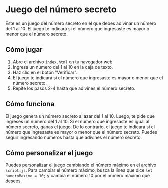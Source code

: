 # Juego del número secreto

Este es un juego del número secreto en el que debes adivinar un número del 1 al 10. El juego te indicará si el número que ingresaste es mayor o menor que el número secreto.

## Cómo jugar

1. Abre el archivo `index.html` en tu navegador web.
2. Ingresa un número del 1 al 10 en la caja de texto.
3. Haz clic en el botón "Verificar".
4. El juego te indicará si el número que ingresaste es mayor o menor que el número secreto.
5. Repite los pasos 2-4 hasta que adivines el número secreto.

## Cómo funciona

El juego genera un número secreto al azar del 1 al 10. Luego, te pide que ingreses un número del 1 al 10. Si el número que ingresaste es igual al número secreto, ganas el juego. De lo contrario, el juego te indicará si el número que ingresaste es mayor o menor que el número secreto. Puedes seguir ingresando números hasta que adivines el número secreto.

## Cómo personalizar el juego

Puedes personalizar el juego cambiando el número máximo en el archivo `script.js`. Para cambiar el número máximo, busca la línea que dice `let numeroMaximo = 10;` y cambia el número 10 por el número máximo que desees.
